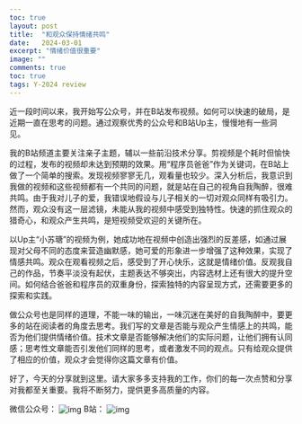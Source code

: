 ```yaml
---
toc: true
layout: post
title:  "和观众保持情绪共鸣"
date:   2024-03-01
excerpt: "情绪价值很重要"
image: ""
comments: true
toc: true
tags: Y-2024 review
---
```


近一段时间以来，我开始写公众号，并在B站发布视频。如何可以快速的破局，是近期一直在思考的问题。通过观察优秀的公众号和B站Up主，慢慢地有一些洞见。

我的B站频道主要关注亲子主题，辅以一些前沿技术分享。剪视频是个耗时但愉快的过程，发布的视频却未达到预期的效果。用“程序员爸爸”作为关键词，在B站上做了一个简单的搜索。发现视频寥寥无几，观看量也较少。深入分析后，我意识到我做的视频和这些视频都有一个共同的问题，就是站在自己的视角自我陶醉，很难共鸣。由于我对儿子的爱，我错误地假设与儿子相关的一切对观众同样有吸引力。然而，观众没有这一层滤镜，未能从我的视频中感受到独特性。快速的抓住观众的猎奇心，和观众产生共鸣，是短视频受欢迎的关键所在。

以Up主“小苏瑭”的视频为例，她成功地在视频中创造出强烈的反差感，如通过展现对父母不同的态度来营造幽默感，她可爱的形象进一步增强了这种效果，实现了情感共鸣。观众在观看视频之后，感受到了开心快乐，这就是情绪价值。反观我自己的作品，节奏平淡没有起伏，主题表达不够突出，内容选材上还有很大的提升空间。如何结合爸爸和程序员的双重身份，探索独特的内容呈现方式，还需要更多的探索和实践。

做公众号也是同样的道理，不能一味的输出，一味沉迷在美好的自我陶醉中，要更多的站在阅读者的角度去思考。我们写的文章是否能与观众产生情感上的共鸣，能否为他们提供情绪价值。技术文章是否能够解决他们的实际问题，让他们拥有认同感；思考性文章能否引发他们同样的思考，或者激发不同的观点。只有给观众提供了相应的价值，观众才会觉得你这篇文章有价值。

好了，今天的分享就到这里。请大家多多支持我的工作，你们的每一次点赞和分享对我都至关重要。我将不断努力，提供更多高质量的内容。

微信公众号：
<img src="{{ site.url }}/images/2024-03/qrcode_for_weixin.jpeg"  alt="img" align="center" class="center_img_small" />
B站：
<img src="{{ site.url }}/images/2024-03/bilibili.PNG"  alt="img" align="center" class="center_img_small" />
